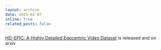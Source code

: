 ```yaml
---
layout: archive
date: 2025-02-07
inline: true
related_posts: false
---
```


[HD-EPIC: A Highly Detailed Egocentric Video Dataset](https://hd-epic.github.io/) is released and on arxiv